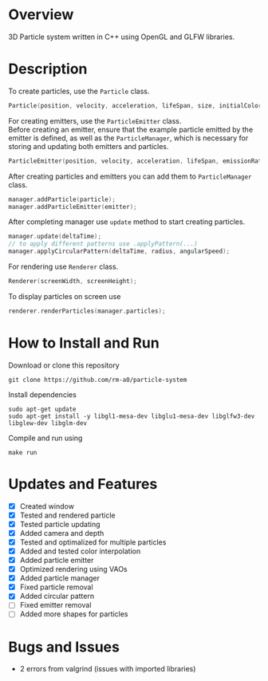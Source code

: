 # Overview
3D Particle system written in C++ using OpenGL and GLFW libraries.

# Description
To create particles, use the `Particle` class.
```cpp
Particle(position, velocity, acceleration, lifeSpan, size, initialColor, finalColor);
```
For creating emitters, use the `ParticleEmitter` class. \
Before creating an emitter, ensure that the example particle emitted by the emitter is defined, as well as the `ParticleManager`, which is necessary for storing and updating both emitters and particles.
```cpp
ParticleEmitter(position, velocity, acceleration, lifeSpan, emissionRate, color, prototypeParticle, manager);
```
After creating particles and emitters you can add them to `ParticleManager` class.
```cpp
manager.addParticle(particle);
manager.addParticleEmitter(emitter);
```
After completing manager use `update` method to start creating particles.
```cpp
manager.update(deltaTime);
// to apply different patterns use .applyPattern(...)
manager.applyCircularPattern(deltaTime, radius, angularSpeed);
```
For rendering use `Renderer` class.
```cpp
Renderer(screenWidth, screenHeight);
```
To display particles on screen use
```cpp
renderer.renderParticles(manager.particles);
```
# How to Install and Run
Download or clone this repository
```
git clone https://github.com/rm-a0/particle-system
```
Install dependencies
```
sudo apt-get update
sudo apt-get install -y libgl1-mesa-dev libglu1-mesa-dev libglfw3-dev libglew-dev libglm-dev
```
Compile and run using
```
make run
```
# Updates and Features
- [x] Created window
- [x] Tested and rendered particle
- [x] Tested particle updating
- [x] Added camera and depth
- [x] Tested and optimalized for multiple particles
- [x] Added and tested color interpolation
- [x] Added particle emitter
- [x] Optimized rendering using VAOs
- [x] Added particle manager
- [x] Fixed particle removal
- [x] Added circular pattern
- [ ] Fixed emitter removal
- [ ] Added more shapes for particles

# Bugs and Issues
- 2 errors from valgrind (issues with imported libraries)
